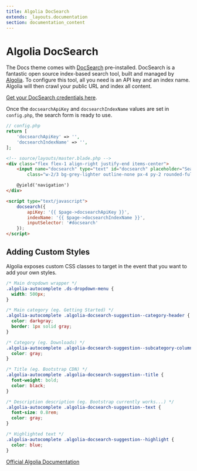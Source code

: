 ```yaml
---
title: Algolia DocSearch
extends: _layouts.documentation
section: documentation_content
---
```


# Algolia DocSearch

The Docs theme comes with [DocSearch](https://community.algolia.com/docsearch/) pre-installed. DocSearch is a fantastic open source index-based search tool, built and managed by [Algolia](https://www.algolia.com). To configure this tool, all you need is an API key and an index name. Algolia will then crawl your public URL and index all content.

[Get your DocSearch credentials here](https://community.algolia.com/docsearch/#join-docsearch-program).

Once the `docsearchApiKey` and `docsearchIndexName` values are set in `config.php`, the search form is ready to use.

```php
// config.php
return [
    'docsearchApiKey' => '',
    'docsearchIndexName' => '',
];
```

```html
<!-- source/layouts/master.blade.php -->
<div class="flex flex-1 align-right justify-end items-center">
    <input name="docsearch" type="text" id="docsearch" placeholder="Search"
        class="w-2/3 bg-grey-lighter outline-none px-4 py-2 rounded-full text-grey-darker transition-fast docsearch md:w-1/3">

    @yield('navigation')
</div>

<script type="text/javascript">
    docsearch({
        apiKey: '{{ $page->docsearchApiKey }}',
        indexName: '{{ $page->docsearchIndexName }}',
        inputSelector: '#docsearch'
    });
</script>
```

## Adding Custom Styles
Algolia exposes custom CSS classes to target in the event that you want to add your own styles.

```css
/* Main dropdown wrapper */
.algolia-autocomplete .ds-dropdown-menu {
  width: 500px;
}

/* Main category (eg. Getting Started) */
.algolia-autocomplete .algolia-docsearch-suggestion--category-header {
  color: darkgray;
  border: 1px solid gray;
}

/* Category (eg. Downloads) */
.algolia-autocomplete .algolia-docsearch-suggestion--subcategory-column {
  color: gray;
}

/* Title (eg. Bootstrap CDN) */
.algolia-autocomplete .algolia-docsearch-suggestion--title {
  font-weight: bold;
  color: black;
}

/* Description description (eg. Bootstrap currently works...) */
.algolia-autocomplete .algolia-docsearch-suggestion--text {
  font-size: 0.8rem;
  color: gray;
}

/* Highlighted text */
.algolia-autocomplete .algolia-docsearch-suggestion--highlight {
  color: blue;
}
```

[Official Algolia Documentation](https://community.algolia.com/docsearch/what-is-docsearch.html)
